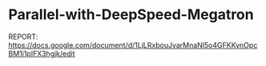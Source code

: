 # Parallel-with-DeepSpeed-Megatron

REPORT: https://docs.google.com/document/d/1LjLRxbouJvarMnaNl5o4GFKKynOpcBM1i1pIFX3hgjk/edit
